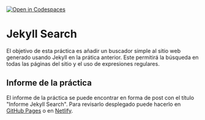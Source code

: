 [![Open in Codespaces](https://classroom.github.com/assets/launch-codespace-2972f46106e565e64193e422d61a12cf1da4916b45550586e14ef0a7c637dd04.svg)](https://classroom.github.com/open-in-codespaces?assignment_repo_id=16743146)

# Jekyll Search

El objetivo de esta práctica es añadir un buscador simple al sitio web generado usando Jekyll en la prática anterior. Este permitirá la búsqueda en todas las páginas del sitio y el uso de expresiones regulares.

## Informe de la práctica

El informe de la práctica se puede encontrar en forma de post con el título "Informe Jekyll Search". Para revisarlo desplegado puede hacerlo en [GitHub Pages](https://ull-mii-sytws-2425.github.io/intro2sd-daniel-jorge-acosta-alu0101239187/posts) o en [Netlify](https://intro2sd-daniel-jorge-acosta-alu01012.netlify.app/posts).
